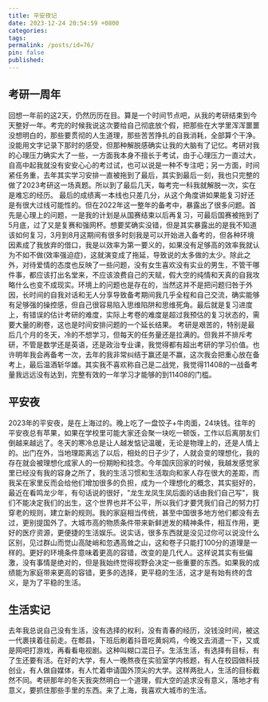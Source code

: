 ```yaml
---
title: 平安夜记
date: 2023-12-24 20:54:59 +0800
categories: 
tags: 
permalink: /posts/id=76/
pin: false
published:
---
```


## 考研一周年

回想一年前的这2天，仍然历历在目。算是一个时间节点吧，从我的考研结束到今天整好一年。考完的时候我说这次要给自己彻底放个假，把那些在大学里浑浑噩噩没想明白的，那些要贯彻的人生道理，那些苦苦挣扎的自我消耗，全部算个干净。没能用文字记录下那时的感受，但那种解脱感确实让我的大脑有了记忆。考研对我的心理压力确实大了一些，一方面我本身不擅长于考试，由于心理压力一直过大，自高中起我就没有安安心心的考过试，也可以说是一种不专注吧；另一方面，时间紧任务重，去年其实学习安排一直被拖到了最后，其实到最后一刻，我也只完整的做了2023考研这一场真题。所以到了最后几天，每考完一科我就解脱一次，实在是难忘的经历。
最后的成绩离一本线也只差几分，从这个角度讲如果能复习好还是有很大过线可能性的。但在2022年这一整年的备考中，暴露出了很多问题。首先是心理上的问题，一是我的计划是从国赛结束以后再复习，可最后国赛被拖到了5月底，过了又是复赛和强网杯。想要奖确实没错，但是其实暴露出的是我不知道该如何复习，3月到8月这期间有很多时刻我是可以开始进入备考的，但各种环境因素成了我放弃的借口，我是以效率为第一要义的，如果没有足够高的效率我就认为不如不做(效率强迫症)，这就演变成了拖延，导致说的太多做的太少。除此之外，对待爱情的态度也反映了一些问题，没有女生喜欢没有实业的男生，不管干哪件事，都应该打出名堂来，不应该浪费自己的天赋，假大空的纯情和天真的自我攻略什么也变不成现实。环境上的问题也是存在的，当然这并不是把问题归咎于外因，长时间的自我对话和无人分享导致备考期间我几乎全程和自己交流，确实能够有足够强的操控感，但自己很容易陷入思维陷阱和思维死角。最后就是复习进度上，有错误的估计考研的难度，实际上考卷的难度是超过我预估的复习状态的，需要大量的刷卷，这也是时间安排问题的一个延长结果。
考研是艰苦的，特别是最后几个月的冬天，冷的不想学习，但每天的任务量还是拉满的。但我并不排斥考研，不管是数学还是英语，还是政治专业课，我觉得都有超出考研的学习价值。也许明年我会再备考一次，去年的我非常纠结于赢还是不赢，这次我会把重心放在备考上，最后温酒斩华雄。其实我不喜欢称自己是二战党，我觉得11408的一战备考量我远远没有达到，完整有效的一年学习才能够的到11408的门槛。
## 平安夜

2023年的平安夜，是在上海过的。晚上吃了一盘饺子+牛肉面，24块钱。往年的平安夜总有苹果，如果在学校里可能大家还会聚一块吃一顿饭，工作以后离朋友们倒越来越远了。冬天的寒冷总是让人越发惦记温暖，无论是物理上的，还是人情上的。出门在外，当地理距离远了以后，相处的日子少了，人就会变的理想化，我的存在就会被理想化成家人的一份期盼和挂念。今年国庆回家的时候，我越发感觉家里已经没有我的容身之所了，我的生活习惯和生活取向和家人存在很大的差距，而我呆在家里反而会给他们增加很多的负担，成为一个理想化的概念，其实挺好的，最近在看鸣龙少年，有句话说的很好，"龙生龙凤生凤后面的话由我们自己写"，我们不能决定我们的出生，这个世界也并不公平，所以我们才要凭我们自己的努力打穿老的规则，建立新的规则。我的家庭相当传统，甚至中国很多地方他们都没有去过，更别提国外了。大城市高的物质条件带来新鲜迸发的精神条件，相互作用，更好的医疗资源，更便捷的生活娱乐。说实话，很多东西就是没见过你可以说没什么区别，见过群山而觉山高陡峭和忽遇高耸之山，这和卷子只能打100分的道理是一样的。更好的环境条件意味着更高的容错，改变的是几代人。这样说其实有些偏激，没有事情是绝对的，但是我始终觉得视野会决定一些重要的东西。如果我的成绩能为家庭带来更高的容错，更多的选择，更平稳的生活，这才是有始有终的含义，是为了平稳的生活。
## 生活实记
去年我总说自己没有生活，没有选择的权利，没有青春的经历，没钱没时间，被这一代裹挟着往前走。在郫县，下班后刷着抖音吃黄焖鸡，今晚又去消遣一下，又或是网吧打游戏，再看看电视剧。这种叫糊口混日子。生活生活，有选择有目标，有了生还要有活。在好的大学，有人一晚熬夜在实验室学内核题，有人在校园做科技创业，有人做自媒体，有人忙着申请国外顶尖的大学。这样两批人，生活的目标截然不同。考研那年的冬天我突然明白一个道理，假大空的追求没有意义，落地才有意义，要抓住那些手里的东西。来了上海，我喜欢大城市的生活。

